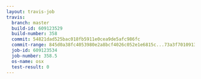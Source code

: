 ```yaml
---
layout: travis-job
travis:
  branch: master
  build-id: 609123529
  build-number: 358
  commit: 54821dad525bac018fb5911e0cea9de5afc986fc
  commit-range: 845d0a38fc4053980e2a8bcf4026c052e1e6815c...73a3f70109138f4cf13e110464cb8c07897aa54e
  job-id: 609123534
  job-number: 358.5
  os-name: osx
  test-result: 0
---
```


